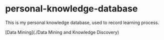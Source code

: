 # personal-knowledge-database

This is my personal knowledge database, used to record learning process.  

[Data Mining](./Data Mining and Knowledge Discovery)



